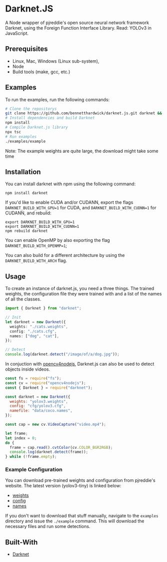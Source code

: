 # Darknet.JS

A Node wrapper of pjreddie's open source neural network framework Darknet, using the Foreign Function Interface Library. Read: YOLOv3 in JavaScript.

## Prerequisites

- Linux, Mac, Windows (Linux sub-system),
- Node
- Build tools (make, gcc, etc.)

## Examples

To run the examples, run the following commands:

```sh
# Clone the repositorys
git clone https://github.com/bennetthardwick/darknet.js.git darknet && cd darknet
# Install dependencies and build Darknet
npm install
# Compile Darknet.js library
npx tsc
# Run examples
./examples/example
```

Note: The example weights are quite large, the download might take some time

## Installation

You can install darknet with npm using the following command:

```
npm install darknet
```

If you'd like to enable CUDA and/or CUDANN, export the flags `DARKNET_BUILD_WITH_GPU=1` for CUDA, and `DARKNET_BUILD_WITH_CUDNN=1` for CUDANN, and rebuild:

```
export DARKNET_BUILD_WITH_GPU=1
export DARKNET_BUILD_WITH_CUDNN=1
npm rebuild darknet
```

You can enable OpenMP by also exporting the flag `DARKNET_BUILD_WITH_OPENMP=1`;

You can also build for a different architecture by using the `DARKNET_BUILD_WITH_ARCH` flag.

## Usage

To create an instance of darknet.js, you need a three things. The trained weights, the configuration file they were trained with and a list of the names of all the classes.

```typescript
import { Darknet } from "darknet";

// Init
let darknet = new Darknet({
  weights: "./cats.weights",
  config: "./cats.cfg",
  names: ["dog", "cat"],
});

// Detect
console.log(darknet.detect("/image/of/a/dog.jpg"));
```

In conjuction with [opencv4nodejs](https://github.com/justadudewhohacks/opencv4nodejs), Darknet.js can also be used to detect objects inside videos.

```javascript
const fs = require("fs");
const cv = require("opencv4nodejs");
const { Darknet } = require("darknet");

const darknet = new Darknet({
  weights: "yolov3.weights",
  config: "cfg/yolov3.cfg",
  namefile: "data/coco.names",
});

const cap = new cv.VideoCapture("video.mp4");

let frame;
let index = 0;
do {
  frame = cap.read().cvtColor(cv.COLOR_BGR2RGB);
  console.log(darknet.detect(frame));
} while (!frame.empty);
```

### Example Configuration

You can download pre-trained weights and configuration from pjreddie's website. The latest version (yolov3-tiny) is linked below:

- [weights](https://pjreddie.com/media/files/yolov3-tiny.weights)
- [config](https://github.com/pjreddie/darknet/blob/master/cfg/yolov3-tiny.cfg)
- [names](https://raw.githubusercontent.com/pjreddie/darknet/master/data/coco.names)

If you don't want to download that stuff manually, navigate to the `examples` directory and issue the `./example` command. This will download the necessary files and run some detections.

## Built-With

- [Darknet](https://github.com/pjreddie/darknet)
